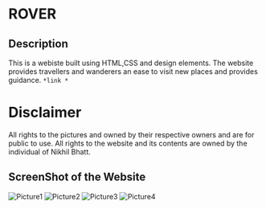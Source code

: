 # ROVER
## Description
This is a webiste built using HTML,CSS and design elements. The website provides travellers and wanderers an ease to visit new places and provides guidance.
`` *link * `` 
# Disclaimer
All rights to the pictures and owned by their respective owners and are for public to use.
All rights to the website and its contents are owned by the individual of Nikhil Bhatt.


## ScreenShot of the Website
![Picture1](https://user-images.githubusercontent.com/54997083/126056187-62b74fde-0900-4df6-9555-448527867080.png)
![Picture2](https://user-images.githubusercontent.com/54997083/126056188-69044777-5088-43c0-9819-dc5e31fe309b.png)
![Picture3](https://user-images.githubusercontent.com/54997083/126056194-1a6a013c-97d0-4d28-bd7d-4e2a6d3b62b1.png)
![Picture4](https://user-images.githubusercontent.com/54997083/126056200-4795716c-60ef-409a-81c4-4c4fa0399b06.png)

